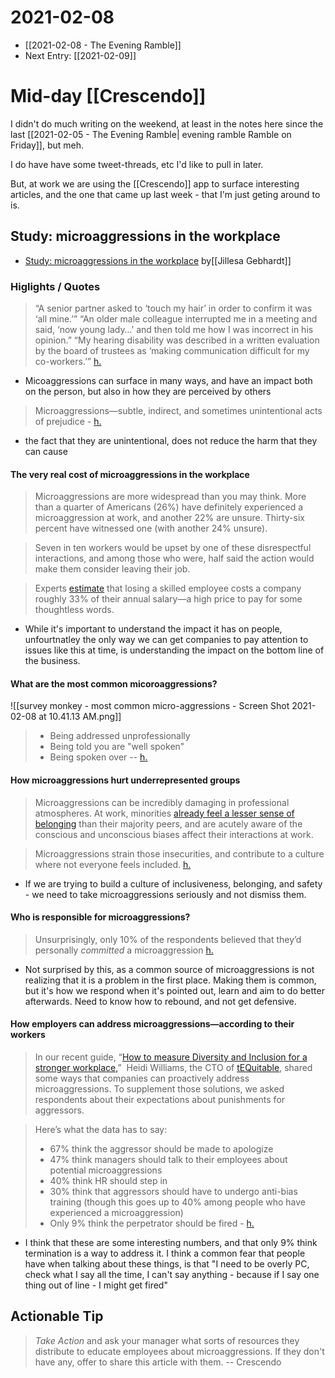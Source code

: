 # 2021-02-08

- [[2021-02-08 - The Evening Ramble]]
- Next Entry:  [[2021-02-09]]

# Mid-day [[Crescendo]] 

I didn't do much writing on the weekend, at least in the notes here since the last  [[2021-02-05 - The Evening Ramble| evening ramble Ramble on Friday]], but meh.

I do have have some tweet-threads, etc I'd like to pull in later.

But, at work we are using the [[Crescendo]] app to surface interesting articles, and the one that came up last week - that I'm just geting around to is.

## Study: microaggressions in the workplace
- [Study: microaggressions in the workplace](https://www.surveymonkey.com/curiosity/microaggressions-research/) by[[Jillesa Gebhardt]] 

### Higlights / Quotes

> “A senior partner asked to ‘touch my hair’ in order to confirm it was ‘all mine.’”
> “An older male colleague interrupted me in a meeting and said, ‘now young lady…’ and then told me how I was incorrect in his opinion.”
> “My hearing disability was described in a written evaluation by the board of trustees as ‘making communication difficult for my co-workers.’”  [h.](https://hyp.is/3OnMPGozEeuTm-PnZqa7Wg/www.surveymonkey.com/curiosity/microaggressions-research/www.surveymonkey.com/curiosity/microaggressions-research)

- Micoaggressions can surface in many ways, and have an impact both on the person, but also in how they are perceived by others

> Microaggressions—subtle, indirect, and sometimes unintentional acts of prejudice - [h.](https://hyp.is/u-l5tGo0EeugoT9KtlrDSQ/www.surveymonkey.com/curiosity/microaggressions-research/www.surveymonkey.com/curiosity/microaggressions-research)

- the fact that they are unintentional, does not reduce the harm that they can cause

#### The very real cost of microaggressions in the workplace

> Microaggressions are more widespread than you may think. More than a quarter of Americans (26%) have definitely experienced a microaggression at work, and another 22% are unsure. Thirty-six percent have witnessed one (with another 24% unsure).

> Seven in ten workers would be upset by one of these disrespectful interactions, and among those who were, half said the action would make them consider leaving their job.

> Experts [estimate](https://www.benefitnews.com/news/avoidable-turnover-costing-employers-big?brief=00000152-14a7-d1cc-a5fa-7cffccf00000) that losing a skilled employee costs a company roughly 33% of their annual salary—a high price to pay for some thoughtless words.

- While it's important to understand the impact it has on people, unfourtnatley the only way we can get companies to pay attention to issues like this at time, is understanding the impact on the bottom line of the business. 


#### What are the most common micoroaggressions?

![[survey monkey - most common micro-aggressions - Screen Shot 2021-02-08 at 10.41.13 AM.png]]

> - Being addressed unprofessionally
> - Being told you are "well spoken"
> - Being spoken over
> -- [h.](https://hyp.is/YVMpmmo1EeuY06t1QZs36A/www.surveymonkey.com/curiosity/microaggressions-research/www.surveymonkey.com/curiosity/microaggressions-research)

#### How microaggressions hurt underrepresented groups

> Microaggressions can be incredibly damaging in professional atmospheres. At work, minorities [already feel a lesser sense of belonging](https://www.surveymonkey.com/curiosity/how-surveymonkey-built-and-tested-a-survey-that-truly-measures-inclusion/) than their majority peers, and are acutely aware of the conscious and unconscious biases affect their interactions at work.

> Microaggressions strain those insecurities, and contribute to a culture where not everyone feels included. [h.](https://hyp.is/j_e5PGo1EeupCn9Vv6KYlw/www.surveymonkey.com/curiosity/microaggressions-research/www.surveymonkey.com/curiosity/microaggressions-research)

- If we are trying to build a culture of inclusiveness, belonging, and safety - we need to take microaggressions seriously and not dismiss them.

#### Who is responsible for microaggressions?

> Unsurprisingly, only 10% of the respondents believed that they’d personally _committed_ a microaggression [h.](https://hyp.is/uZoutGo1EeukjycN3IhAoQ/www.surveymonkey.com/curiosity/microaggressions-research/www.surveymonkey.com/curiosity/microaggressions-research) 

- Not surprised by this, as a common source of microaggressions is not realizing that it is a problem in the first place. Making them is common, but it's how we respond when it's pointed out, learn and aim to do better afterwards. Need to know how to rebound, and not get defensive. 


#### How employers can address microaggressions—according to their workers

> In our recent guide, “[How to measure Diversity and Inclusion for a stronger workplace,](https://www.surveymonkey.com/mp/diversity-and-inclusion-guide/)”  Heidi Williams, the CTO of [tEQuitable](https://www.tequitable.com/), shared some ways that companies can proactively address microaggressions. To supplement those solutions, we asked respondents about their expectations about punishments for aggressors.

> Here’s what the data has to say:  
> 
> -   67% think the aggressor should be made to apologize
> -   47% think managers should talk to their employees about potential microaggressions
> -   40% think HR should step in
> -   30% think that aggressors should have to undergo anti-bias training (though this goes up to 40% among people who have experienced a microaggression)
> -   Only 9% think the perpetrator should be fired - [h.](https://hyp.is/CS2Ynmo2EeuOpS9mhTOdyw/www.surveymonkey.com/curiosity/microaggressions-research/www.surveymonkey.com/curiosity/microaggressions-research)

- I think that these are some interesting numbers, and that only 9% think termination is a way to address it. I think a common fear that people have when talking about these things, is that "I need to be overly PC, check what I say all the time, I can't say anything - because if I say one thing out of line - I might get fired"

## Actionable Tip

> _Take Action_ and ask your manager what sorts of resources they distribute to educate employees about microaggressions. If they don't have any, offer to share this article with them. -- Crescendo 

